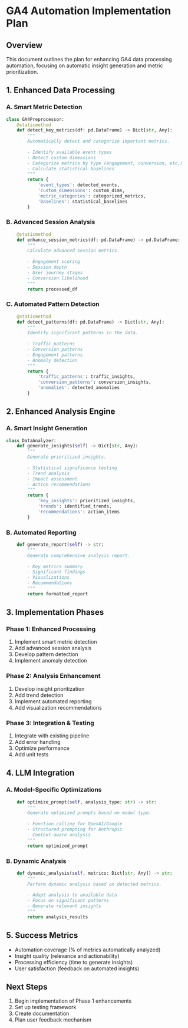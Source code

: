 # GA4 Automation Implementation Plan

## Overview
This document outlines the plan for enhancing GA4 data processing automation, focusing on automatic insight generation and metric prioritization.

## 1. Enhanced Data Processing

### A. Smart Metric Detection
```python
class GA4Preprocessor:
    @staticmethod
    def detect_key_metrics(df: pd.DataFrame) -> Dict[str, Any]:
        """
        Automatically detect and categorize important metrics.
        
        - Identify available event types
        - Detect custom dimensions
        - Categorize metrics by type (engagement, conversion, etc.)
        - Calculate statistical baselines
        """
        return {
            'event_types': detected_events,
            'custom_dimensions': custom_dims,
            'metric_categories': categorized_metrics,
            'baselines': statistical_baselines
        }
```

### B. Advanced Session Analysis
```python
    @staticmethod
    def enhance_session_metrics(df: pd.DataFrame) -> pd.DataFrame:
        """
        Calculate advanced session metrics.
        
        - Engagement scoring
        - Session depth
        - User journey stages
        - Conversion likelihood
        """
        return processed_df
```

### C. Automated Pattern Detection
```python
    @staticmethod
    def detect_patterns(df: pd.DataFrame) -> Dict[str, Any]:
        """
        Identify significant patterns in the data.
        
        - Traffic patterns
        - Conversion patterns
        - Engagement patterns
        - Anomaly detection
        """
        return {
            'traffic_patterns': traffic_insights,
            'conversion_patterns': conversion_insights,
            'anomalies': detected_anomalies
        }
```

## 2. Enhanced Analysis Engine

### A. Smart Insight Generation
```python
class DataAnalyzer:
    def generate_insights(self) -> Dict[str, Any]:
        """
        Generate prioritized insights.
        
        - Statistical significance testing
        - Trend analysis
        - Impact assessment
        - Action recommendations
        """
        return {
            'key_insights': prioritized_insights,
            'trends': identified_trends,
            'recommendations': action_items
        }
```

### B. Automated Reporting
```python
    def generate_report(self) -> str:
        """
        Generate comprehensive analysis report.
        
        - Key metrics summary
        - Significant findings
        - Visualizations
        - Recommendations
        """
        return formatted_report
```

## 3. Implementation Phases

### Phase 1: Enhanced Processing
1. Implement smart metric detection
2. Add advanced session analysis
3. Develop pattern detection
4. Implement anomaly detection

### Phase 2: Analysis Enhancement
1. Develop insight prioritization
2. Add trend detection
3. Implement automated reporting
4. Add visualization recommendations

### Phase 3: Integration & Testing
1. Integrate with existing pipeline
2. Add error handling
3. Optimize performance
4. Add unit tests

## 4. LLM Integration

### A. Model-Specific Optimizations
```python
    def optimize_prompt(self, analysis_type: str) -> str:
        """
        Generate optimized prompts based on model type.
        
        - Function calling for OpenAI/Google
        - Structured prompting for Anthropic
        - Context-aware analysis
        """
        return optimized_prompt
```

### B. Dynamic Analysis
```python
    def dynamic_analysis(self, metrics: Dict[str, Any]) -> str:
        """
        Perform dynamic analysis based on detected metrics.
        
        - Adapt analysis to available data
        - Focus on significant patterns
        - Generate relevant insights
        """
        return analysis_results
```

## 5. Success Metrics

- Automation coverage (% of metrics automatically analyzed)
- Insight quality (relevance and actionability)
- Processing efficiency (time to generate insights)
- User satisfaction (feedback on automated insights)

## Next Steps

1. Begin implementation of Phase 1 enhancements
2. Set up testing framework
3. Create documentation
4. Plan user feedback mechanism
